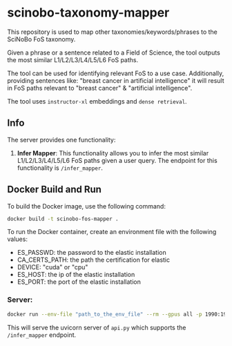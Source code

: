 # scinobo-taxonomy-mapper
This repository is used to map other taxonomies/keywords/phrases to the SciNoBo FoS taxonomy. 

Given a phrase or a sentence related to a Field of Science, the tool outputs the most similar 
L1/L2/L3/L4/L5/L6 FoS paths.

The tool can be used for identifying relevant FoS to a use case. Additionally, providing 
sentences like: "breast cancer in artificial intelligence" it will result in FoS paths relevant to 
"breast cancer" & "artificial intelligence".

The tool uses `instructor-xl` embeddings and `dense retrieval`.

## Info

The server provides one functionality:

1. **Infer Mapper**: This functionality allows you to infer the most similar L1/L2/L3/L4/L5/L6 FoS paths given a user query. The endpoint for this functionality is `/infer_mapper`. 

## Docker Build and Run

To build the Docker image, use the following command:

```bash
docker build -t scinobo-fos-mapper .
```

To run the Docker container, create an environment file with the following values:
- ES_PASSWD: the password to the elastic installation
- CA_CERTS_PATH: the path the certification for elastic
- DEVICE: "cuda" or "cpu"
- ES_HOST: the ip of the elastic installation
- ES_PORT: the port of the elastic installation

### Server:
```bash
docker run --env-file "path_to_the_env_file" --rm --gpus all -p 1990:1990 scinobo-fos-mapper uvicorn fos_mapper.server.api:app --host 0.0.0.0 --port 1990
```

This will serve the uvicorn server of `api.py` which supports the `/infer_mapper` endpoint.